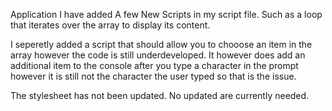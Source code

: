 
Application
I have added A few New Scripts in my script file. Such as a loop that iterates over the array to display its content.

I seperetly added a script that should allow you to chooose an item in the array however the code is still underdeveloped.
It however does add an additional item to the console after you type a character in the prompt however it is still not the character the user typed so that is the issue.

The stylesheet has not been updated. No updated are currently needed.